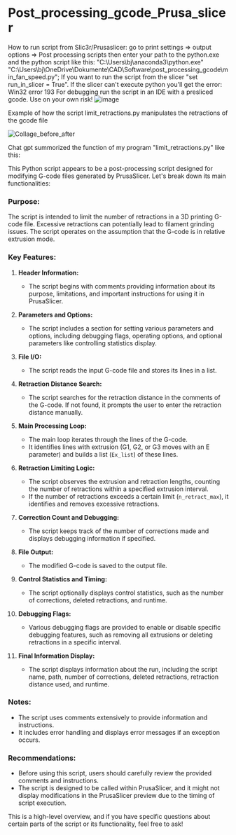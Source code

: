 # Post_processing_gcode_Prusa_slicer
How to run script from Slic3r/Prusaslicer:
go to print settings => output options => Post processing scripts then enter your path to the python.exe and the python script like this: "C:\Users\bj\anaconda3\python.exe" "C:\Users\bj\OneDrive\Dokumente\CAD\Software\post_processing_gcode\min_fan_speed.py";
If you want to run the script from the slicer "set run_in_slicer = True".
If the slicer can't execute python you'll get the error: Win32 error 193
For debugging run the script in an IDE with a presliced gcode.
Use on your own risk!
![image](https://github.com/WatchingWatches/Post_processing_gcode/assets/106354710/d433713b-6e07-48ab-8253-5edffec04f27)

Example of how the script limit_retractions.py manipulates the retractions of the gcode file

![Collage_before_after](https://github.com/WatchingWatches/Post_processing_gcode/assets/106354710/bc6427a8-e1f5-40dd-9481-be738bed33a3)


Chat gpt summorized the function of my program "limit_retractions.py" like this:

This Python script appears to be a post-processing script designed for modifying G-code files generated by PrusaSlicer. Let's break down its main functionalities:

### Purpose:
The script is intended to limit the number of retractions in a 3D printing G-code file. Excessive retractions can potentially lead to filament grinding issues. The script operates on the assumption that the G-code is in relative extrusion mode.

### Key Features:

1. **Header Information:**
   - The script begins with comments providing information about its purpose, limitations, and important instructions for using it in PrusaSlicer.

2. **Parameters and Options:**
   - The script includes a section for setting various parameters and options, including debugging flags, operating options, and optional parameters like controlling statistics display.

3. **File I/O:**
   - The script reads the input G-code file and stores its lines in a list.

4. **Retraction Distance Search:**
   - The script searches for the retraction distance in the comments of the G-code. If not found, it prompts the user to enter the retraction distance manually.

5. **Main Processing Loop:**
   - The main loop iterates through the lines of the G-code.
   - It identifies lines with extrusion (G1, G2, or G3 moves with an E parameter) and builds a list (`Ex_list`) of these lines.

6. **Retraction Limiting Logic:**
   - The script observes the extrusion and retraction lengths, counting the number of retractions within a specified extrusion interval.
   - If the number of retractions exceeds a certain limit (`n_retract_max`), it identifies and removes excessive retractions.

7. **Correction Count and Debugging:**
   - The script keeps track of the number of corrections made and displays debugging information if specified.

8. **File Output:**
   - The modified G-code is saved to the output file.

9. **Control Statistics and Timing:**
   - The script optionally displays control statistics, such as the number of corrections, deleted retractions, and runtime.

10. **Debugging Flags:**
    - Various debugging flags are provided to enable or disable specific debugging features, such as removing all extrusions or deleting retractions in a specific interval.

11. **Final Information Display:**
    - The script displays information about the run, including the script name, path, number of corrections, deleted retractions, retraction distance used, and runtime.

### Notes:
- The script uses comments extensively to provide information and instructions.
- It includes error handling and displays error messages if an exception occurs.

### Recommendations:
- Before using this script, users should carefully review the provided comments and instructions.
- The script is designed to be called within PrusaSlicer, and it might not display modifications in the PrusaSlicer preview due to the timing of script execution.

This is a high-level overview, and if you have specific questions about certain parts of the script or its functionality, feel free to ask!
